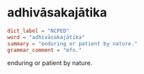 # adhivāsakajātika

``` toml
dict_label = "NCPED"
word = "adhivāsakajātika"
summary = "enduring or patient by nature."
grammar_comment = "mfn."
```

enduring or patient by nature.

